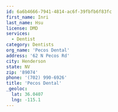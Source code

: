 ```yaml
---
id: 6a6b4666-7941-4814-ac6f-39fbfb6f83fc
first_name: Inri
last_name: Hsu
license: DMD
services:
  - Dentist
category: Dentists
org_name: 'Pecos Dental'
address: '62 N Pecos Rd'
city: Henderson
state: NV
zip: '89074'
phone: '(702) 990-6926'
title: 'Pecos Dental'
_geoloc:
  lat: 36.0407
  lng: -115.1
---
```

